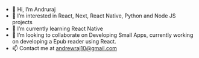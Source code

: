 - 👋 Hi, I’m Andruraj
- 👀 I’m interested in React, Next, React Native, Python and Node JS projects
- 🌱 I’m currently learning React Native
- 💞️ I’m looking to collaborate on Developing Small Apps, currently working on developing a Epub reader using React.
- 📫 Contact me at andrewraj10@gmail.com

<!---
andruraj/andruraj is a ✨ special ✨ repository because its `README.md` (this file) appears on your GitHub profile.
You can click the Preview link to take a look at your changes.
--->
